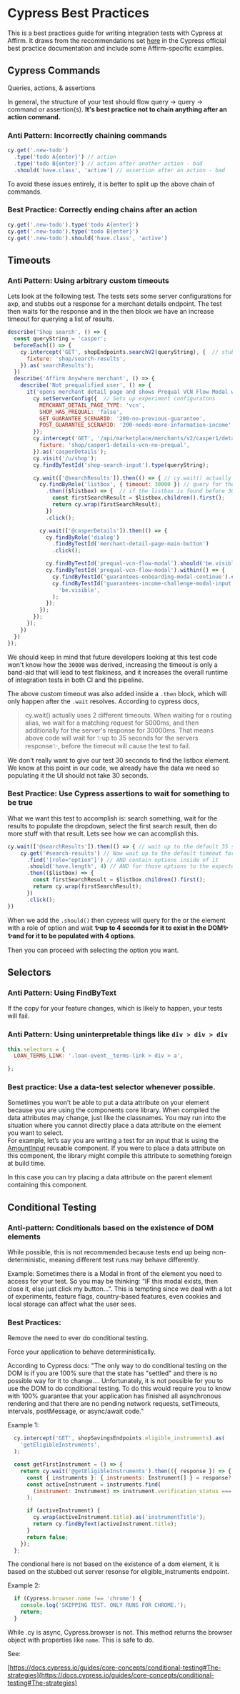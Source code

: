 # Cypress Best Practices

This is a best practices guide for writing integration tests with Cypress at Affirm. It draws from the recommendations set [here](https://docs.cypress.io/guides/references/best-practices/) in the Cypress official best practice documentation and include some Affirm-specific examples. 

## Cypress Commands 

Queries, actions, & assertions 

In general, the structure of your test should flow query -> query -> command or assertion(s). **It's best practice not to chain anything after an action command.**

### Anti Pattern: Incorrectly chaining commands
```js
cy.get('.new-todo')
  .type('todo A{enter}') // action
  .type('todo B{enter}') // action after another action - bad
  .should('have.class', 'active') // assertion after an action - bad
```
To avoid these issues entirely, it is better to split up the above chain of commands.

### Best Practice: Correctly ending chains after an action
```js
cy.get('.new-todo').type('todo A{enter}')
cy.get('.new-todo').type('todo B{enter}')
cy.get('.new-todo').should('have.class', 'active')
```

## Timeouts


### Anti Pattern: Using arbitrary custom timeouts

Lets look at the following test. The tests sets some server configurations for axp, and stubbs out a response for a merchant details endpoint. The test then waits for the response and in the then block we have an increase timeout for querying a list of results. 

```js
describe('Shop search', () => {
  const queryString = 'casper';
  beforeEach(() => {
    cy.intercept('GET', shopEndpoints.searchV2(queryString), {  // stub out search results
      fixture: 'shop/search-results',
    }).as('searchResults');
  })
  describe('Affirm Anywhere merchant', () => {
    describe('Not prequalified user', () => {
      it('opens merchant detail page and shows Prequal VCN Flow Modal without prequal amount', () => {
        cy.setServerConfig({  // Sets up experiment configuratons
          MERCHANT_DETAIL_PAGE_TYPE: 'vcn',
          SHOP_HAS_PREQUAL: 'false',
          GET_GUARANTEE_SCENARIO: '200-no-previous-guarantee',
          POST_GUARANTEE_SCENARIO: '200-needs-more-information-income',
        }); 
        cy.intercept('GET', '/api/marketplace/merchants/v2/casper1/details', {  // stub out merchant details
          fixture: 'shop/casper1-details-vcn-no-prequal',
        }).as('casperDetails');
        cy.visit('/u/shop');
        cy.findByTestId('shop-search-input').type(queryString);

        cy.wait(['@searchResults']).then(() => { // cy.wait() actually uses 2 different timeouts. When waiting for a routing alias, we wait for a matching request for 5000ms, and then additionally for the server's response for 30000ms
          cy.findByRole('listbox', { timeout: 30000 }) // query for the element with a role of `listbox` and wait ✨up to 30 seconds for it to exist in the DOM✨
            .then(($listbox) => {  // if the listbox is found before 30 seconds is up, we go into this block
              const firstSearchResult = $listbox.children().first();
              return cy.wrap(firstSearchResult);
            })
            .click();

          cy.wait(['@casperDetails']).then(() => {
            cy.findByRole('dialog')
              .findByTestId('merchant-detail-page-main-button')
              .click();

            cy.findByTestId('prequal-vcn-flow-modal').should('be.visible');
            cy.findByTestId('prequal-vcn-flow-modal').within(() => {
              cy.findByTestId('guarantees-onboarding-modal-continue').click();
              cy.findByTestId('guarantees-income-challenge-modal-input').should(
                'be.visible',
              );
            });
          });
        });
      });
    })
  })
});
```
We should keep in mind that future developers looking at this test code won't know how the `30000` was derived, increasing the timeout is only a band-aid that will lead to test flakiness, and it increases the overall runtime of integration tests in both CI and the pipeline.

The above custom timeout was also added inside a `.then` block, which will only happen after the `.wait` resolves. According to cypress docs, 
> cy.wait() actually uses 2 different timeouts. When waiting for a routing alias, we wait for a matching request for 5000ms, and then additionally for the server's response for 30000ms. That means above code will wait for ✨up to 35 seconds for the servers response✨, before the timeout will cause the test to fail. 

We don't really want to give our test 30 seconds to find the listbox element. We know at this point in our code, we already have the data we need so populating it the UI should not take 30 seconds. 

### Best Practice: Use Cypress assertions to wait for something to be true

What we want this test to accomplish is: search something, wait for the results to populate the dropdown, select the first search result, then do more stuff with that result. Lets see how we can accomplish this.

```js
cy.wait(['@searchResults']).then(() => { // wait up to the default 35 seconds to get results and then continue with our test
    cy.get('#search-results') // Now wait up to the default timeout for the dropdown to exist
      .find('[role="option"]') // AND contain options inside of it 
      .should('have.length', 4) // AND for those options to the expected length of the our stubbed response
      .then(($listbox) => {
        const firstSearchResult = $listbox.children().first();
        return cy.wrap(firstSearchResult);
      })
      .click();
})
```
When we add the `.should()` then cypress will query for the or the element with a role of option and wait **✨up to 4 seconds for it to exist in the DOM✨** **✨and for it to be populated with 4 options**. 

Then you can proceed with selecting the option you want. 

## Selectors


### Anti Pattern: Using FindByText 
If the copy for your feature changes, which is likely to happen, your tests will fail. 
### Anti Pattern: Using uninterpretable things like `div > div > div` 
```js
this.selectors = {
  LOAN_TERMS_LINK: '.loan-event__terms-link > div > a',

};
```

### Best practice: Use a data-test selector whenever possible. 

Sometimes you won’t be able to put a data attribute on your element because you are using the components core library. When compiled the data attributes may change, just like the classnames. You may run into the situation where you cannot directly place a data attribute on the element you want to select.  
For example, let’s say you are writing a test for an input that is using the [AmountInput](https://storybook.affirm-dev.com/components-core/6.9.0/?path=/docs/components-forms-generic-numbers-amountinput--amount-input) reusable component. 
If you were to place a data attribute on this component, the library might compile this attribute to something foreign at build time. 

In this case you can try placing a data attribute on the parent element containing this component. 


## Conditional Testing


### Anti-pattern: Conditionals based on the existence of DOM elements

While possible, this is not recommended because tests end up being non-deterministic, meaning different test runs may behave differently.  

Example: Sometimes there is a Modal in front of the element you need to access for your test. So you may be thinking: “IF this modal exists, then close it, else just click my button…”. This is tempting since we deal with a lot of experiments, feature flags, country-based features, even cookies and local storage can affect what the user sees. 


### Best Practices: 

Remove the need to ever do conditional testing.

Force your application to behave deterministically.

According to Cypress docs: "The only way to do conditional testing on the DOM is if you are 100% sure that the state has "settled" and there is no possible way for it to change.... Unfortunately, it is not possible for you to use the DOM to do conditional testing. To do this would require you to know with 100% guarantee that your application has finished all asynchronous rendering and that there are no pending network requests, setTimeouts, intervals, postMessage, or async/await code."

Example 1: 
```js
  cy.intercept('GET', shopSavingsEndpoints.eligible_instruments).as(
    'getEligibleInstruments',
  );

  const getFirstInstrument = () => {
    return cy.wait('@getEligibleInstruments').then(({ response }) => {
      const { instruments }: { instruments: Instrument[] } = response?.body;
      const activeInstrument = instruments.find(
        (instrument: Instrument) => instrument.verification_status === 'active',
      );

      if (activeInstrument) {
        cy.wrap(activeInstrument.title).as('instrumentTitle');
        return cy.findByText(activeInstrument.title);
      }
      return false;
    });
  };
```
  
The condional here is not based on the existence of a dom element, it is based on the stubbed out server resonse for eligible_instruments endpoint.


Example 2:
```js
  if (Cypress.browser.name !== 'chrome') {
    console.log('SKIPPING TEST. ONLY RUNS FOR CHROME.');
    return;
  }
```

While .cy is async, Cypress.browser is not. This method returns the browser object with properties like `name`. This is safe to do. 

See:

[https://docs.cypress.io/guides/core-concepts/conditional-testing#The-strategies](https://docs.cypress.io/guides/core-concepts/conditional-testing#The-strategies) 
